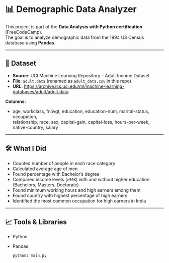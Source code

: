 # 📊 Demographic Data Analyzer

This project is part of the **Data Analysis with Python certification** (FreeCodeCamp).  
The goal is to analyze demographic data from the 1994 US Census database using **Pandas**.

---

## 📂 Dataset
- **Source**: UCI Machine Learning Repository – Adult Income Dataset  
- **File**: `adult.data` (renamed as `adult_data.csv` in this repo)  
- **URL**: https://archive.ics.uci.edu/ml/machine-learning-databases/adult/adult.data

**Columns:**
- age, workclass, fnlwgt, education, education-num, marital-status, occupation,  
  relationship, race, sex, capital-gain, capital-loss, hours-per-week,  
  native-country, salary

---

## 🛠️ What I Did
- Counted number of people in each race category  
- Calculated average age of men  
- Found percentage with Bachelor’s degree  
- Compared income levels (`>50K`) with and without higher education (Bachelors, Masters, Doctorate)  
- Found minimum working hours and high earners among them  
- Found country with highest percentage of high earners  
- Identified the most common occupation for high earners in India  

---

## 📈 Tools & Libraries
- Python  
- Pandas  

   ```bash
   python3 main.py
